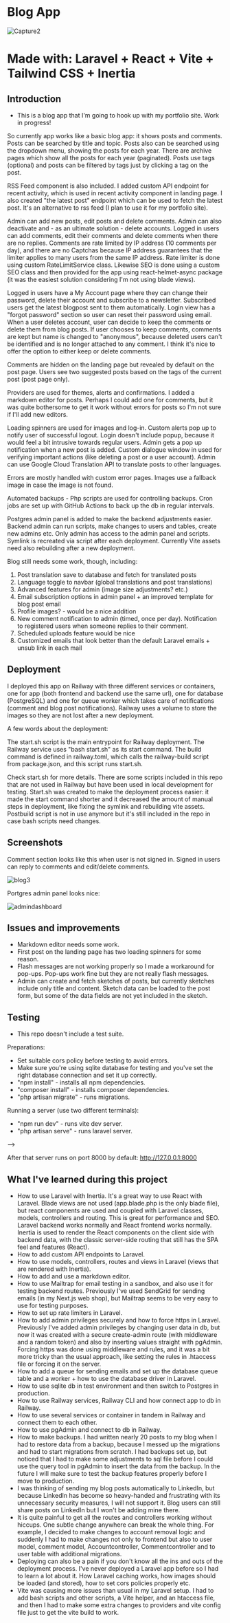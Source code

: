 # Blog App

![Capture2](https://github.com/user-attachments/assets/d7b27022-45c0-47f7-b1b8-70adfe710f4f)

# Made with: Laravel + React + Vite + Tailwind CSS + Inertia

## Introduction

- This is a blog app that I'm going to hook up with my portfolio site. Work in progress!

So currently app works like a basic blog app: it shows posts and comments. Posts can be searched by title and topic. Posts also can be searched using the dropdown menu, showing the posts for each year. There are archive pages which show all the posts for each year (paginated). Posts use tags (optional) and posts can be filtered by tags just by clicking a tag on the post.

RSS Feed component is also included. I added custom API endpoint for recent activity, which is used in recent activity component in landing page. I also created "the latest post" endpoint which can be used to fetch the latest post. It's an alternative to rss feed (I plan to use it for my portfolio site).

Admin can add new posts, edit posts and delete comments. Admin can also deactivate and - as an ultimate solution - delete accounts. Logged in users can add comments, edit their comments and delete comments when there are no replies. Comments are rate limited by IP address (10 comments per day), and there are no Captchas because IP address guarantees that the limiter applies to many users from the same IP address. Rate limiter is done using custom RateLimitService class. Likewise SEO is done using a custom SEO class and then provided for the app using react-helmet-async package (it was the easiest solution considering I'm not using blade views).

Logged in users have a My Account page where they can change their password, delete their account and subscribe to a newsletter. Subscribed users get the latest blogpost sent to them automatically. Login view has a "forgot password" section so user can reset their password using email. When a user deletes account, user can decide to keep the comments or delete them from blog posts. If user chooses to keep comments, comments are kept but name is changed to "anonymous", because deleted users can't be identified and is no longer attached to any comment. I think it's nice to offer the option to either keep or delete comments.

Comments are hidden on the landing page but revealed by default on the post page. Users see two suggested posts based on the tags of the current post (post page only).

Providers are used for themes, alerts and confirmations. I added a markdown editor for posts. Perhaps I could add one for comments, but it was quite bothersome to get it work without errors for posts so I'm not sure if I'll add new editors.

Loading spinners are used for images and log-in. Custom alerts pop up to notify user of successful logout. Login doesn't include popup, because it would feel a bit intrusive towards regular users. Admin gets a pop up notification when a new post is added. Custom dialogue window in used for verifying important actions (like deleting a post or a user account). Admin can use Google Cloud Translation API to translate posts to other languages.

Errors are mostly handled with custom error pages. Images use a fallback image in case the image is not found.

Automated backups - Php scripts are used for controlling backups. Cron jobs are set up with GitHub Actions to back up the db in regular intervals.

Postgres admin panel is added to make the backend adjustments easier. Backend admin can run scripts, make changes to users and tables, create new admins etc. Only admin has access to the admin panel and scripts. Symlink is recreated via script after each deployment. Currently Vite assets need also rebuilding after a new deployment.

Blog still needs some work, though, including:

1. Post translation save to database and fetch for translated posts
2. Language toggle to navbar (global translations and post translations)
3. Advanced features for admin (image size adjustments? etc.)
4. Email subscription options in admin panel + an improved template for blog post email
5. Profile images? - would be a nice addition
6. New comment notification to admin (timed, once per day). Notification to registered users when someone replies to their comment.
7. Scheduled uploads feature would be nice
8. Customized emails that look better than the default Laravel emails + unsub link in each mail

## Deployment

I deployed this app on Railway with three different services or containers, one for app (both frontend and backend use the same url), one for database (PostgreSQL) and one for queue worker which takes care of notifications (comment and blog post notifications). Railway uses a volume to store the images so they are not lost after a new deployment.

A few words about the deployment:

The start.sh script is the main entrypoint for Railway deployment. The Railway service uses "bash start.sh" as its start command. The build command is defined in railway.toml, which calls the railway-build script from package.json, and this script runs start.sh.

Check start.sh for more details. There are some scripts included in this repo that are not used in Railway but have been used in local development for testing. Start.sh was created to make the deployment process easier: it made the start command shorter and it decreased the amount of manual steps in deployment, like fixing the symlink and rebuilding vite assets. Postbuild script is not in use anymore but it's still included in the repo in case bash scripts need changes.

## Screenshots

Comment section looks like this when user is not signed in. Signed in users can reply to comments and edit/delete comments.

![blog3](https://github.com/user-attachments/assets/9b47ad5c-13f9-4858-9291-1eb1d2397d96)

Portgres admin panel looks nice:

![admindashboard](https://github.com/user-attachments/assets/0530e3cf-617f-4e1a-974d-68bf35c829f2)

## Issues and improvements

- Markdown editor needs some work.
- First post on the landing page has two loading spinners for some reason.
- Flash messages are not working properly so I made a workaround for pop-ups. Pop-ups work fine but they are not really flash messages.
- Admin can create and fetch sketches of posts, but currently sketches include only title and content. Sketch data can be loaded to the post form, but some of the data fields are not yet included in the sketch.

## Testing

- This repo doesn't include a test suite.

Preparations:
- Set suitable cors policy before testing to avoid errors.
- Make sure you're using sqlite database for testing and you've set the right database connection and set it up correctly.
- "npm install" - installs all npm dependencies.
- "composer install" - installs composer dependencies.
- "php artisan migrate" - runs migrations.

Running a server (use two different terminals):
- "npm run dev" - runs vite dev server.
- "php artisan serve" - runs laravel server.

-->

After that server runs on port 8000 by default:
http://127.0.0.1:8000


## What I've learned during this project

- How to use Laravel with Inertia. It's a great way to use React with Laravel. Blade views are not used (app.blade.php is the only blade file), but react components are used and coupled with Laravel classes, models, controllers and routing. This is great for performance and SEO. Laravel backend works normally and React frontend works normally. Inertia is used to render the React components on the client side with backend data, with the classic server-side routing that still has the SPA feel and features (React).
- How to add custom API endpoints to Laravel.
- How to use models, controllers, routes and views in Laravel (views that are rendered with Inertia).
- How to add and use a markdown editor.
- How to use Mailtrap for email testing in a sandbox, and also use it for testing backend routes. Previously I've used SendGrid for sending emails (in my Next.js web shop), but Mailtrap seems to be very easy to use for testing purposes.
- How to set up rate limiters in Laravel.
- How to add admin privileges securely and how to force https in Laravel. Previously I've added admin privileges by changing user data in db, but now it was created with a secure create-admin route (with middleware and a random token) and also by inserting values straight with pgAdmin. Forcing https was done using middleware and rules, and it was a bit more tricky than the usual approach, like setting the rules in .htaccess file or forcing it on the server.
- How to add a queue for sending emails and set up the database queue table and a worker + how to use the database driver in Laravel.
- How to use sqlite db in test environment and then switch to Postgres in production.
- How to use Railway services, Railway CLI and how connect app to db in Railway.
- How to use several services or container in tandem in Railway and connect them to each other.
- How to use pgAdmin and connect to db in Railway.
- How to make backups. I had written nearly 20 posts to my blog when I had to restore data from a backup, because I messed up the migrations and had to start migrations from scratch. I had backups set up, but noticed that I had to make some adjustments to sql file before I could use the query tool in pgAdmin to insert the data from the backup. In the future I will make sure to test the backup features properly before I move to production.
- I was thinking of sending my blog posts automatically to LinkedIn, but because LinkedIn has become so heavy-handed and frustrating with its unnecessary security measures, I will not support it. Blog users can still share posts on LinkedIn but I won't be adding mine there.
- It is quite painful to get all the routes and controllers working without hiccups. One subtle change anywhere can break the whole thing. For example, I decided to make changes to account removal logic and suddenly I had to make changes not only to frontend but also to user model, comment model, Accountcontroller, Commentcontroller and to user table with additional migrations. 
- Deploying can also be a pain if you don't know all the ins and outs of the deployment process. I've never deployed a Laravel app before so I had to learn a lot about it. How Laravel caching works, how images should be loaded (and stored), how to set cors policies properly etc.
- Vite was causing more issues than usual in my Laravel setup. I had to add bash scripts and other scripts, a Vite helper, and an htaccess file, and then I had to make some extra changes to providers and vite config file just to get the vite build to work.